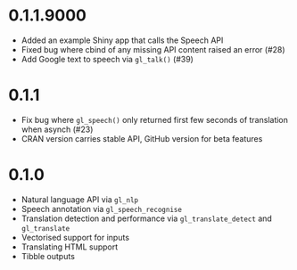 # 0.1.1.9000

* Added an example Shiny app that calls the Speech API
* Fixed bug where cbind of any missing API content raised an error (#28)
* Add Google text to speech via `gl_talk()` (#39)

# 0.1.1

* Fix bug where `gl_speech()` only returned first few seconds of translation when asynch (#23)
* CRAN version carries stable API, GitHub version for beta features

# 0.1.0


* Natural language API via `gl_nlp`
* Speech annotation via `gl_speech_recognise`
* Translation detection and performance via `gl_translate_detect` and `gl_translate`
* Vectorised support for inputs
* Translating HTML support
* Tibble outputs
